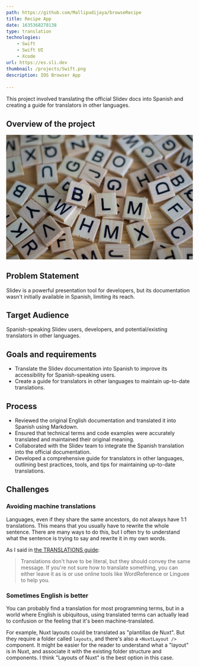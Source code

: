 ```yaml
---
path: https://github.com/Mallipudijaya/browseRecipe
title: Recipe App
date: 1635368278138
type: translation
technologies: 
    - Swift
    - Swift UI
    - Xcode
url: https://es.sli.dev
thumbnail: /projects/Swift.png
description: IOS Browser App

---
```

This project involved translating the official Slidev docs into Spanish and creating a guide for translators in other languages.
## Overview of the project

![](/projects/slidev.jpg)

## Problem Statement

Slidev is a powerful presentation tool for developers, but its documentation wasn't initially available in Spanish, limiting its reach.
## Target Audience

Spanish-speaking Slidev users, developers, and potential/existing translators in other languages.

## Goals and requirements

- Translate the Slidev documentation into Spanish to improve its accessibility for Spanish-speaking users.
- Create a guide for translators in other languages to maintain up-to-date translations.

## Process
- Reviewed the original English documentation and translated it into Spanish using Markdown.
- Ensured that technical terms and code examples were accurately translated and maintained their original meaning.
- Collaborated with the Slidev team to integrate the Spanish translation into the official documentation.
- Developed a comprehensive guide for translators in other languages, outlining best practices, tools, and tips for maintaining up-to-date translations.

## Challenges

### Avoiding machine translations
Languages, even if they share the same ancestors, do not always have 1:1 translations. This means that you usually have to rewrite the whole sentence. There are many ways to do this, but I often try to understand what the sentence is trying to say and rewrite it in my own words.

As I said in [the TRANSLATIONS guide](https://github.com/slidevjs/docs/blob/main/TRANSLATIONS.md):
> Translations don't have to be literal, but they should convey the same message. If you're not sure how to translate something, you can either leave it as is or use online tools like WordReference or Linguee to help you.


### Sometimes English is better
You can probably find a translation for most programming terms, but in a world where English is ubiquitous, using translated terms can actually lead to confusion or the feeling that it's been machine-translated. 

For example, Nuxt layouts could be translated as "plantillas de Nuxt". But they require a folder called `layouts`, and there's also a `<NuxtLayout />` component. It might be easier for the reader to understand what a "layout" is in Nuxt, and associate it with the existing folder structure and components. I think "Layouts of Nuxt" is the best option in this case.
